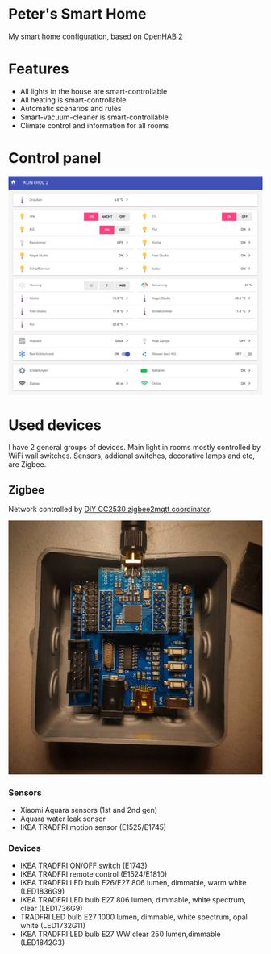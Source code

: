 # Peter's Smart Home
My smart home configuration, based on [OpenHAB 2](https://www.openhab.org/)

# Features

* All lights in the house are smart-controllable
* All heating is smart-controllable
* Automatic scenarios and rules
* Smart-vacuum-cleaner is smart-controllable
* Climate control and information for all rooms

# Control panel

![Panel screenshot 1](docs/screenshot-panel1.jpg)

# Used devices

I have 2 general groups of devices. Main light in rooms mostly controlled by WiFi wall switches. Sensors, addional switches, decorative lamps and etc, are Zigbee.

## Zigbee

Network controlled by [DIY CC2530 zigbee2mqtt coordinator](https://www.zigbee2mqtt.io/information/supported_adapters.html).

![Panel screenshot 1](docs/zigbeee-coordinator.jpg)

### Sensors

* Xiaomi Aquara sensors (1st and 2nd gen)
* Aquara water leak sensor
* IKEA TRADFRI motion sensor (E1525/E1745)

### Devices

* IKEA TRADFRI ON/OFF switch (E1743)
* IKEA TRADFRI remote control (E1524/E1810)
* IKEA TRADFRI LED bulb E26/E27 806 lumen, dimmable, warm white (LED1836G9)
* IKEA TRADFRI LED bulb E27 806 lumen, dimmable, white spectrum, clear (LED1736G9)
* TRADFRI LED bulb E27 1000 lumen, dimmable, white spectrum, opal white (LED1732G11)
* IKEA TRADFRI LED bulb E27 WW clear 250 lumen,dimmable (LED1842G3)
